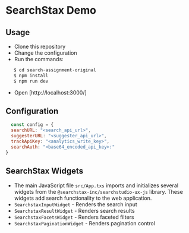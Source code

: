 # SearchStax Demo

## Usage
- Clone this repository
- Change the configuration 
- Run the commands:

```js
   $ cd search-assignment-original
   $ npm install
   $ npm run dev
```

- Open [http://localhost:3000/]

## Configuration
```js
  const config = {
  searchURL: "<search_api_url>",
  suggesterURL: "<suggester_api_url>",
  trackApiKey: "<analytics_write_key>", 
  searchAuth: "<base64_encoded_api_key>:"   
}
```

## SearchStax Widgets
- The main JavaScript file `src/App.txs` imports and initializes several widgets from the `@searchstax-inc/searchstudio-ux-js` library. These widgets add search functionality to the web application.
- `SearchstaxInputWidget` - Renders the search input
- `SearchstaxResultWidget` - Renders search results
- `SearchstaxFacetsWidget` - Renders faceted filters
- `SearchstaxPaginationWidget` - Renders pagination control
  

